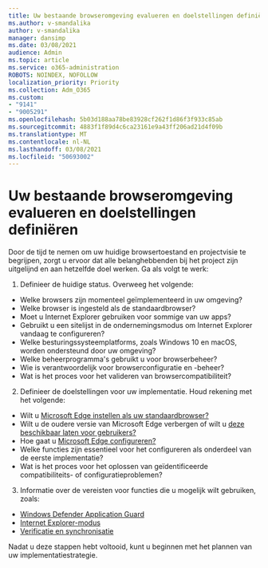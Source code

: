 ```yaml
---
title: Uw bestaande browseromgeving evalueren en doelstellingen definiëren
ms.author: v-smandalika
author: v-smandalika
manager: dansimp
ms.date: 03/08/2021
audience: Admin
ms.topic: article
ms.service: o365-administration
ROBOTS: NOINDEX, NOFOLLOW
localization_priority: Priority
ms.collection: Adm_O365
ms.custom:
- "9141"
- "9005291"
ms.openlocfilehash: 5b03d188aa78be83928cf262f1d86f3f933c85ab
ms.sourcegitcommit: 4883f1f89d4c6ca23161e9a43ff206ad21d4f09b
ms.translationtype: MT
ms.contentlocale: nl-NL
ms.lasthandoff: 03/08/2021
ms.locfileid: "50693002"
---
```

# <a name="evaluate-your-existing-browser-environment-and-define-goals"></a>Uw bestaande browseromgeving evalueren en doelstellingen definiëren

Door de tijd te nemen om uw huidige browsertoestand en projectvisie te begrijpen, zorgt u ervoor dat alle belanghebbenden bij het project zijn uitgelijnd en aan hetzelfde doel werken. Ga als volgt te werk:

1. Definieer de huidige status. Overweeg het volgende:
- Welke browsers zijn momenteel geïmplementeerd in uw omgeving?
- Welke browser is ingesteld als de standaardbrowser?
- Moet u Internet Explorer gebruiken voor sommige van uw apps?
- Gebruikt u een sitelijst in de ondernemingsmodus om Internet Explorer vandaag te configureren?
- Welke besturingssysteemplatforms, zoals Windows 10 en macOS, worden ondersteund door uw omgeving?
- Welke beheerprogramma's gebruikt u voor browserbeheer?
- Wie is verantwoordelijk voor browserconfiguratie en -beheer?
- Wat is het proces voor het valideren van browsercompatibiliteit?
2. Definieer de doelstellingen voor uw implementatie. Houd rekening met het volgende:
- Wilt u [Microsoft Edge instellen als uw standaardbrowser?](https://docs.microsoft.com/DeployEdge/edge-default-browser)
- Wilt u de oudere versie van Microsoft Edge verbergen of wilt u [deze beschikbaar laten voor gebruikers?](https://docs.microsoft.com/DeployEdge/microsoft-edge-sysupdate-access-old-edge)
- Hoe gaat u [Microsoft Edge configureren?](https://docs.microsoft.com/DeployEdge/configure-microsoft-edge)
- Welke functies zijn essentieel voor het configureren als onderdeel van de eerste implementatie?
- Wat is het proces voor het oplossen van geïdentificeerde compatibiliteits- of configuratieproblemen?
3. Informatie over de vereisten voor functies die u mogelijk wilt gebruiken, zoals:
- [Windows Defender Application Guard](https://docs.microsoft.com/windows/security/threat-protection/microsoft-defender-application-guard/reqs-md-app-guard)
- [Internet Explorer-modus](https://docs.microsoft.com/DeployEdge/edge-ie-mode)
- [Verificatie en synchronisatie](https://docs.microsoft.com/DeployEdge/microsoft-edge-security-identity)

Nadat u deze stappen hebt voltooid, kunt u beginnen met het plannen van uw implementatiestrategie.
